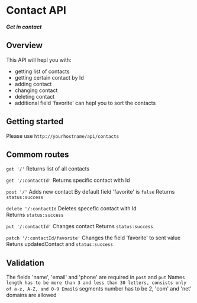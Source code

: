 # Contact API

**_Get in contact_**

## Overview

This API will hepl you with:

- getting list of contacts
- getting certain contact by Id
- adding contact
- changing contact
- deleting contact
- additional field 'favorite' can hepl you to sort the contacts

## Getting started

Please use `http://yourhostname/api/contacts`

## Commom routes

`get '/'`
Returns list of all contacts

`get '/:contactId'`
Returns specific contact with Id

`post '/'`
Adds new contact
By default field 'favorite' is `false`
Returns `status:success`

`delete '/:contactId`
Deletes specefic contact with Id  
Returns `status:success`

`put '/:contactId'`
Changes contact
Returns `status:success`

`patch '/:contactId/favorite'`
Changes the field 'favorite' to sent value
Retuns updatedContact and `status:success`

## Validation

The fields 'name', 'email' and 'phone' are required in `post` and `put`
Name`s length has to be more than 3 and less than 30 letters, consists only of a-z, A-Z, and 0-9 Email`s segments number has to be 2, 'com' and 'net' domains are allowed
